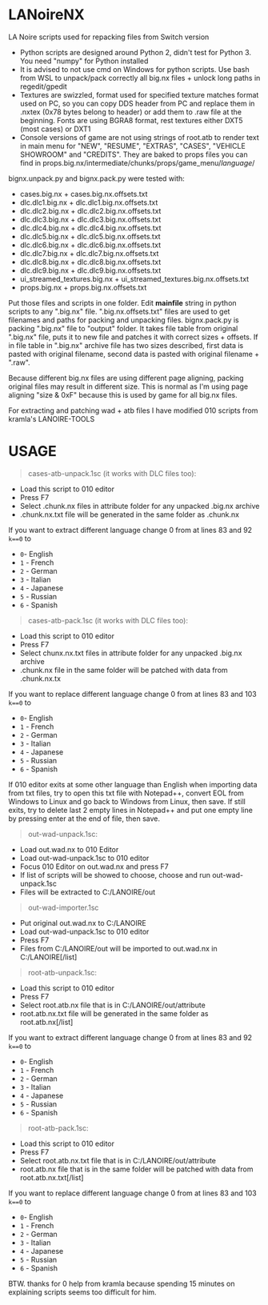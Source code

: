 # LANoireNX
LA Noire scripts used for repacking files from Switch version

- Python scripts are designed around Python 2, didn't test for Python 3. You need "numpy" for Python installed
- It is advised to not use cmd on Windows for python scripts. Use bash from WSL to unpack/pack correctly all big.nx files + unlock long paths in regedit/gpedit
- Textures are swizzled, format used for specified texture matches format used on PC, so you can copy DDS header from PC and replace them in .nxtex (0x78 bytes belong to header) or add them to .raw file at the beginning. Fonts are using BGRA8 format, rest textures either DXT5 (most cases) or DXT1
- Console versions of game are not using strings of root.atb to render text in main menu for "NEW", "RESUME", "EXTRAS", "CASES", "VEHICLE SHOWROOM" and "CREDITS". They are baked to props files you can find in props.big.nx/intermediate/chunks/props/game_menu/*language*/

bignx.unpack.py and bignx.pack.py were tested with:
- cases.big.nx + cases.big.nx.offsets.txt
- dlc.dlc1.big.nx + dlc.dlc1.big.nx.offsets.txt
- dlc.dlc2.big.nx + dlc.dlc2.big.nx.offsets.txt
- dlc.dlc3.big.nx + dlc.dlc3.big.nx.offsets.txt
- dlc.dlc4.big.nx + dlc.dlc4.big.nx.offsets.txt
- dlc.dlc5.big.nx + dlc.dlc5.big.nx.offsets.txt
- dlc.dlc6.big.nx + dlc.dlc6.big.nx.offsets.txt
- dlc.dlc7.big.nx + dlc.dlc7.big.nx.offsets.txt
- dlc.dlc8.big.nx + dlc.dlc8.big.nx.offsets.txt
- dlc.dlc9.big.nx + dlc.dlc9.big.nx.offsets.txt
- ui_streamed_textures.big.nx + ui_streamed_textures.big.nx.offsets.txt
- props.big.nx + props.big.nx.offsets.txt

Put those files and scripts in one folder. 
Edit **mainfile** string in python scripts to any ".big.nx" file. ".big.nx.offsets.txt" files are used to get filenames and paths for packing and unpacking files.
bignx.pack.py is packing ".big.nx" file to "output" folder. It takes file table from original ".big.nx" file, puts it to new file and patches it with correct sizes + offsets.
If in file table in ".big.nx" archive file has two sizes described, first data is pasted with original filename, second data is pasted with original filename + ".raw".

Because different big.nx files are using different page aligning, packing original files may result in different size. This is normal as I'm using page aligning "size & 0xF" because this is used by game for all big.nx files.

For extracting and patching wad + atb files I have modified 010 scripts from kramla's LANOIRE-TOOLS
# USAGE
> cases-atb-unpack.1sc (it works with DLC files too):
* Load this script to 010 editor
* Press F7
* Select .chunk.nx files in attribute folder for any unpacked .big.nx archive
* .chunk.nx.txt file will be generated in the same folder as .chunk.nx

If you want to extract different language change 0 from at lines 83 and 92 `k==0` to
* `0`- English
* `1` - French
* `2` - German
* `3` - Italian
* `4` - Japanese
* `5` - Russian
* `6` - Spanish

> cases-atb-pack.1sc (it works with DLC files too):
* Load this script to 010 editor
* Press F7
* Select chunx.nx.txt files in attribute folder for any unpacked .big.nx archive
* .chunk.nx file in the same folder will be patched with data from .chunk.nx.tx

If you want to replace different language change 0 from at lines 83 and 103 `k==0` to
* `0`- English
* `1` - French
* `2` - German
* `3` - Italian
* `4` - Japanese
* `5` - Russian
* `6` - Spanish

If 010 editor exits at some other language than English when importing data from txt files, try to open this txt file with Notepad++, convert EOL from Windows to Linux and go back to Windows from Linux, then save. If still exits, try to delete last 2 empty lines in Notepad++ and put one empty line by pressing enter at the end of file, then save.

> out-wad-unpack.1sc:
* Load out.wad.nx to 010 Editor
* Load out-wad-unpack.1sc to 010 editor
* Focus 010 Editor on out.wad.nx and press F7
* If list of scripts will be showed to choose, choose and run out-wad-unpack.1sc
* Files will be extracted to C:/LANOIRE/out

> out-wad-importer.1sc
* Put original out.wad.nx to C:/LANOIRE
* Load out-wad-unpack.1sc to 010 editor
* Press F7
* Files from C:/LANOIRE/out will be imported to out.wad.nx in C:/LANOIRE[/list]

> root-atb-unpack.1sc:
* Load this script to 010 editor
* Press F7
* Select root.atb.nx file that is in C:/LANOIRE/out/attribute
* root.atb.nx.txt file will be generated in the same folder as root.atb.nx[/list]

If you want to extract different language change 0 from at lines 83 and 92 `k==0` to
* `0`- English
* `1` - French
* `2` - German
* `3` - Italian
* `4` - Japanese
* `5` - Russian
* `6` - Spanish

> root-atb-pack.1sc:
* Load this script to 010 editor
* Press F7
* Select root.atb.nx.txt file that is in C:/LANOIRE/out/attribute
* root.atb.nx file that is in the same folder will be patched with data from root.atb.nx.txt[/list]

If you want to replace different language change 0 from at lines 83 and 103 `k==0` to
* `0`- English
* `1` - French
* `2` - German
* `3` - Italian
* `4` - Japanese
* `5` - Russian
* `6` - Spanish

BTW. thanks for 0 help from kramla because spending 15 minutes on explaining scripts seems too difficult for him.
